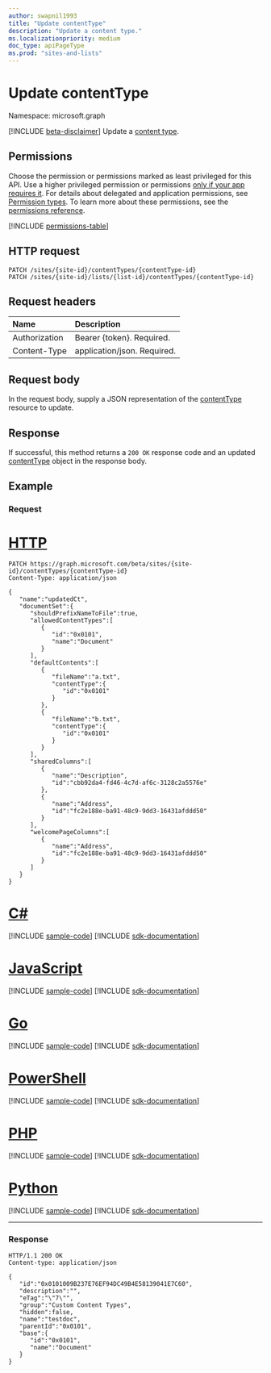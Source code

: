 ```yaml
---
author: swapnil1993
title: "Update contentType"
description: "Update a content type."
ms.localizationpriority: medium
doc_type: apiPageType
ms.prod: "sites-and-lists"
---
```


# Update contentType
Namespace: microsoft.graph

[!INCLUDE [beta-disclaimer](../../includes/beta-disclaimer.md)]
Update a [content type][contentType].
  

## Permissions

  

Choose the permission or permissions marked as least privileged for this API. Use a higher privileged permission or permissions [only if your app requires it](/graph/permissions-overview#best-practices-for-using-microsoft-graph-permissions). For details about delegated and application permissions, see [Permission types](/graph/permissions-overview#permission-types). To learn more about these permissions, see the [permissions reference](/graph/permissions-reference).

  

<!-- { "blockType": "permissions", "name": "contenttype_update" } -->
[!INCLUDE [permissions-table](../includes/permissions/contenttype-update-permissions.md)]

  

## HTTP request

<!-- {
  "blockType": "ignored"
}
-->
```http
PATCH /sites/{site-id}/contentTypes/{contentType-id}
PATCH /sites/{site-id}/lists/{list-id}/contentTypes/{contentType-id}
```

## Request headers
|Name|Description|
|:---|:---|
|Authorization|Bearer {token}. Required.|
|Content-Type|application/json. Required.|

## Request body

In the request body, supply a JSON representation of the [contentType][] resource to update.  

## Response

If successful, this method returns a `200 OK` response code and an updated [contentType][] object in the response body.

## Example

### Request

# [HTTP](#tab/http)
<!-- {
  "blockType": "request",
  "name": "update_contenttype"
}
-->

```http
PATCH https://graph.microsoft.com/beta/sites/{site-id}/contentTypes/{contentType-id}
Content-Type: application/json

{
   "name":"updatedCt",
   "documentSet":{
      "shouldPrefixNameToFile":true,
      "allowedContentTypes":[
         {
            "id":"0x0101",
            "name":"Document"
         }
      ],
      "defaultContents":[
         {
            "fileName":"a.txt",
            "contentType":{
               "id":"0x0101"
            }
         },
         {
            "fileName":"b.txt",
            "contentType":{
               "id":"0x0101"
            }
         }
      ],
      "sharedColumns":[
         {
            "name":"Description",
            "id":"cbb92da4-fd46-4c7d-af6c-3128c2a5576e"
         },
         {
            "name":"Address",
            "id":"fc2e188e-ba91-48c9-9dd3-16431afddd50"
         }
      ],
      "welcomePageColumns":[
         {
            "name":"Address",
            "id":"fc2e188e-ba91-48c9-9dd3-16431afddd50"
         }
      ]
   }
}
```

# [C#](#tab/csharp)
[!INCLUDE [sample-code](../includes/snippets/csharp/update-contenttype-csharp-snippets.md)]
[!INCLUDE [sdk-documentation](../includes/snippets/snippets-sdk-documentation-link.md)]

# [JavaScript](#tab/javascript)
[!INCLUDE [sample-code](../includes/snippets/javascript/update-contenttype-javascript-snippets.md)]
[!INCLUDE [sdk-documentation](../includes/snippets/snippets-sdk-documentation-link.md)]

# [Go](#tab/go)
[!INCLUDE [sample-code](../includes/snippets/go/update-contenttype-go-snippets.md)]
[!INCLUDE [sdk-documentation](../includes/snippets/snippets-sdk-documentation-link.md)]

# [PowerShell](#tab/powershell)
[!INCLUDE [sample-code](../includes/snippets/powershell/update-contenttype-powershell-snippets.md)]
[!INCLUDE [sdk-documentation](../includes/snippets/snippets-sdk-documentation-link.md)]

# [PHP](#tab/php)
[!INCLUDE [sample-code](../includes/snippets/php/update-contenttype-php-snippets.md)]
[!INCLUDE [sdk-documentation](../includes/snippets/snippets-sdk-documentation-link.md)]

# [Python](#tab/python)
[!INCLUDE [sample-code](../includes/snippets/python/update-contenttype-python-snippets.md)]
[!INCLUDE [sdk-documentation](../includes/snippets/snippets-sdk-documentation-link.md)]

---

### Response

<!-- { "blockType": "response", "@type": "microsoft.graph.contentType", "truncated": true} -->

  

```http
HTTP/1.1 200 OK
Content-type: application/json

{
   "id":"0x0101009B237E76EF94DC49B4E58139041E7C60",
   "description":"",
   "eTag":"\"7\"",
   "group":"Custom Content Types",
   "hidden":false,
   "name":"testdoc",
   "parentId":"0x0101",
   "base":{
      "id":"0x0101",
      "name":"Document"
   }
}
```

[contentType]: ../resources/contentType.md
